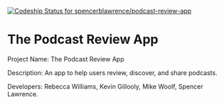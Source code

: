 [![Codeship Status for spencerblawrence/podcast-review-app](https://app.codeship.com/projects/083c9930-009f-0137-b1d7-52ad2e53d256/status?branch=master)](/projects/324700)

# The Podcast Review App

Project Name: The Podcast Review App

Description: An app to help users review, discover, and share podcasts.

Developers: Rebecca Williams, Kevin Gillooly, Mike Woolf, Spencer Lawrence.
